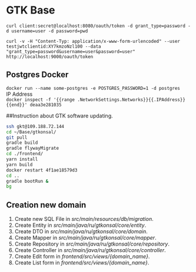  # GTK Base
 
`curl client:secret@localhost:8080/oauth/token -d grant_type=password -d username=user -d password=pwd`
 

`curl -v -H "Content-Typ: application/x-www-form-urlencoded" --user testjwtclientid:XY7kmzoNzl100 --data "grant_type=password&username=user&password=user"  http://localhost:9000/oauth/token`

## Postgres Docker
`docker run --name some-postgres -e POSTGRES_PASSWORD=1 -d postgres`<br/>
IP Address<br/>
`docker inspect -f '{{range .NetworkSettings.Networks}}{{.IPAddress}}{{end}}' deaa3e281035`

##Instruction about GTK software updating.


```sh
ssh gkt@109.188.72.144
cd ~/Base/gtkonsal/
git pull
gradle build
gradle flywayMigrate
cd ./frontend/
yarn install
yarn build
docker restart 4f1ae18579d3
cd ..
gradle bootRun &
bg

```

## Creation new domain
1. Create new SQL File in *src/main/resources/db/migration*.
1. Create Entity in *src/main/java/ru/gtkonsal/core/entity*.
1. Create DTO in *src/main/java/ru/gtkonsal/core/domain*.
1. Create Mapper in *src/main/java/ru/gtkonsal/core/mapper*.
1. Create Repository in *src/main/java/ru/gtkonsal/core/repository*.
1. Create Controller in *src/main/java/ru/gtkonsal/core/controller*.
1. Create Edit form in *frontend/src/views/{domain_name}*.
1. Create List form in *frontend/src/views/{domain_name}*.
